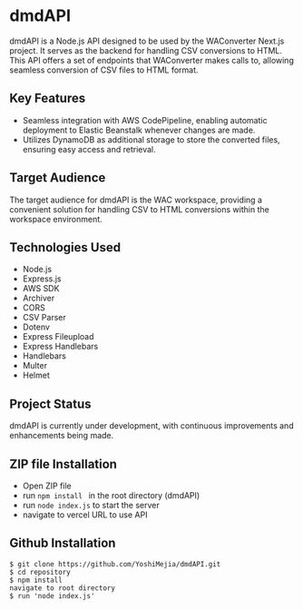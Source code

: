 # dmdAPI

dmdAPI is a Node.js API designed to be used by the WAConverter Next.js project. It serves as the backend for handling CSV conversions to HTML. This API offers a set of endpoints that WAConverter makes calls to, allowing seamless conversion of CSV files to HTML format.

## Key Features

- Seamless integration with AWS CodePipeline, enabling automatic deployment to Elastic Beanstalk whenever changes are made.
- Utilizes DynamoDB as additional storage to store the converted files, ensuring easy access and retrieval.

## Target Audience

The target audience for dmdAPI is the WAC workspace, providing a convenient solution for handling CSV to HTML conversions within the workspace environment.

## Technologies Used

- Node.js
- Express.js
- AWS SDK
- Archiver
- CORS
- CSV Parser
- Dotenv
- Express Fileupload
- Express Handlebars
- Handlebars
- Multer
- Helmet

## Project Status

dmdAPI is currently under development, with continuous improvements and enhancements being made.

## ZIP file Installation

- Open ZIP file
- run `npm install ` in the root directory (dmdAPI)
- run `node index.js` to start the server
- navigate to vercel URL to use API

## Github Installation

```shell
$ git clone https://github.com/YoshiMejia/dmdAPI.git
$ cd repository
$ npm install
navigate to root directory
$ run 'node index.js'
```
